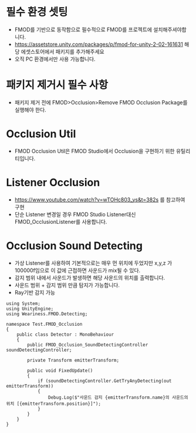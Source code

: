 # 필수 환경 셋팅
- FMOD를 기반으로 동작함으로 필수적으로 FMOD를 프로젝트에 설치해주셔야합니다.
- https://assetstore.unity.com/packages/p/fmod-for-unity-2-02-161631 해당 에셋스토어에서 패키지를 추가해주세요
- 오직 PC 환경에서만 사용 가능합니다.

# 패키지 제거시 필수 사항
- 패키지 제거 전에 FMOD>Occlusion>Remove FMOD Occlusion Package를 실행해야 한다.

# Occlusion Util
- FMOD Occlusion Util은 FMOD Studio에서 Occlusion을 구현하기 위한 유틸리티입니다.

# Listener Occlusion
- https://www.youtube.com/watch?v=wTOHc803_ys&t=382s 를 참고하여 구현
- 단순 Listener 변경일 경우 FMOD Studio Listener대신 FMOD_OcclusionListener를 사용합니다.

# Occlusion Sound Detecting
- 가상 Listener를 사용하여 기본적으로는 매우 먼 위치에 두었지만 x,y,z 가 100000f임으로 이 값에 근접하면 사운드가 mix될 수 있다.
- 감지 범위 내에서 사운드가 발생하면 해당 사운드의 위치를 출력합니다.
- 사운드 범위 + 감지 범위 만큼 탐지가 가능합니다.
- Ray기반 감지 가능

``` utf8
using System;
using UnityEngine;
using Weariness.FMOD.Detecting;

namespace Test.FMOD_Occlusion
{
    public class Detector : MonoBehaviour
    {
        public FMOD_Occlusion_SoundDetectingController soundDetectingController;

        private Transform emitterTransform;

        public void FixedUpdate()
        {
            if (soundDetectingController.GetTryAnyDetecting(out emitterTransform))
            {
                Debug.Log($"사운드 감지 {emitterTransform.name}의 사운드의 위치 [{emitterTransform.position}]");
            }
        }
    }
}
```